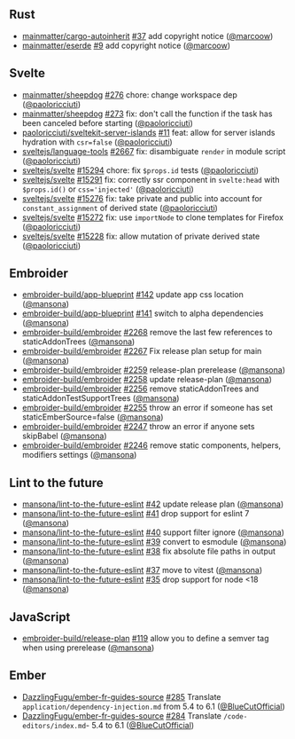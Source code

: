 ## Rust

- [mainmatter/cargo-autoinherit] [#37](https://github.com/mainmatter/cargo-autoinherit/pull/37) add copyright notice ([@marcoow])
- [mainmatter/eserde] [#9](https://github.com/mainmatter/eserde/pull/9) add copyright notice ([@marcoow])

## Svelte

- [mainmatter/sheepdog] [#276](https://github.com/mainmatter/sheepdog/pull/276) chore: change workspace dep ([@paoloricciuti])
- [mainmatter/sheepdog] [#273](https://github.com/mainmatter/sheepdog/pull/273) fix: don't call the function if the task has been canceled before starting ([@paoloricciuti])
- [paoloricciuti/sveltekit-server-islands] [#11](https://github.com/paoloricciuti/sveltekit-server-islands/pull/11) feat: allow for server islands hydration with `csr=false` ([@paoloricciuti])
- [sveltejs/language-tools] [#2667](https://github.com/sveltejs/language-tools/pull/2667) fix: disambiguate `render` in module script ([@paoloricciuti])
- [sveltejs/svelte] [#15294](https://github.com/sveltejs/svelte/pull/15294) chore: fix `$props.id` tests ([@paoloricciuti])
- [sveltejs/svelte] [#15291](https://github.com/sveltejs/svelte/pull/15291) fix: correctly ssr component in `svelte:head` with `$props.id()` or `css='injected'` ([@paoloricciuti])
- [sveltejs/svelte] [#15276](https://github.com/sveltejs/svelte/pull/15276) fix: take private and public into account for `constant_assignment` of derived state ([@paoloricciuti])
- [sveltejs/svelte] [#15272](https://github.com/sveltejs/svelte/pull/15272) fix: use `importNode` to clone templates for Firefox ([@paoloricciuti])
- [sveltejs/svelte] [#15228](https://github.com/sveltejs/svelte/pull/15228) fix: allow mutation of private derived state ([@paoloricciuti])

## Embroider

- [embroider-build/app-blueprint] [#142](https://github.com/embroider-build/app-blueprint/pull/142) update app css location ([@mansona])
- [embroider-build/app-blueprint] [#141](https://github.com/embroider-build/app-blueprint/pull/141) switch to alpha dependencies ([@mansona])
- [embroider-build/embroider] [#2268](https://github.com/embroider-build/embroider/pull/2268) remove the last few references to staticAddonTrees ([@mansona])
- [embroider-build/embroider] [#2267](https://github.com/embroider-build/embroider/pull/2267) Fix release plan setup for main ([@mansona])
- [embroider-build/embroider] [#2259](https://github.com/embroider-build/embroider/pull/2259) release-plan prerelease ([@mansona])
- [embroider-build/embroider] [#2258](https://github.com/embroider-build/embroider/pull/2258) update release-plan ([@mansona])
- [embroider-build/embroider] [#2256](https://github.com/embroider-build/embroider/pull/2256) remove staticAddonTrees and staticAddonTestSupportTrees ([@mansona])
- [embroider-build/embroider] [#2255](https://github.com/embroider-build/embroider/pull/2255) throw an error if someone has set staticEmberSource=false ([@mansona])
- [embroider-build/embroider] [#2247](https://github.com/embroider-build/embroider/pull/2247) throw an error if anyone sets skipBabel ([@mansona])
- [embroider-build/embroider] [#2246](https://github.com/embroider-build/embroider/pull/2246) remove static components, helpers, modifiers settings ([@mansona])

## Lint to the future

- [mansona/lint-to-the-future-eslint] [#42](https://github.com/mansona/lint-to-the-future-eslint/pull/42) update release plan ([@mansona])
- [mansona/lint-to-the-future-eslint] [#41](https://github.com/mansona/lint-to-the-future-eslint/pull/41) drop support for eslint 7 ([@mansona])
- [mansona/lint-to-the-future-eslint] [#40](https://github.com/mansona/lint-to-the-future-eslint/pull/40) support filter ignore ([@mansona])
- [mansona/lint-to-the-future-eslint] [#39](https://github.com/mansona/lint-to-the-future-eslint/pull/39) convert to esmodule ([@mansona])
- [mansona/lint-to-the-future-eslint] [#38](https://github.com/mansona/lint-to-the-future-eslint/pull/38) fix absolute file paths in output ([@mansona])
- [mansona/lint-to-the-future-eslint] [#37](https://github.com/mansona/lint-to-the-future-eslint/pull/37) move to vitest ([@mansona])
- [mansona/lint-to-the-future-eslint] [#35](https://github.com/mansona/lint-to-the-future-eslint/pull/35) drop support for node <18 ([@mansona])

## JavaScript

- [embroider-build/release-plan] [#119](https://github.com/embroider-build/release-plan/pull/119) allow you to define a semver tag when using prerelease ([@mansona])

## Ember

- [DazzlingFugu/ember-fr-guides-source] [#285](https://github.com/DazzlingFugu/ember-fr-guides-source/pull/285) Translate `application/dependency-injection.md` from 5.4 to 6.1 ([@BlueCutOfficial])
- [DazzlingFugu/ember-fr-guides-source] [#284](https://github.com/DazzlingFugu/ember-fr-guides-source/pull/284) Translate `/code-editors/index.md`- 5.4 to 6.1 ([@BlueCutOfficial])

[@BlueCutOfficial]: https://github.com/BlueCutOfficial
[@mansona]: https://github.com/mansona
[@marcoow]: https://github.com/marcoow
[@paoloricciuti]: https://github.com/paoloricciuti
[DazzlingFugu/ember-fr-guides-source]: https://github.com/DazzlingFugu/ember-fr-guides-source
[embroider-build/app-blueprint]: https://github.com/embroider-build/app-blueprint
[embroider-build/embroider]: https://github.com/embroider-build/embroider
[embroider-build/release-plan]: https://github.com/embroider-build/release-plan
[mainmatter/cargo-autoinherit]: https://github.com/mainmatter/cargo-autoinherit
[mainmatter/eserde]: https://github.com/mainmatter/eserde
[mainmatter/sheepdog]: https://github.com/mainmatter/sheepdog
[mansona/lint-to-the-future-eslint]: https://github.com/mansona/lint-to-the-future-eslint
[paoloricciuti/sveltekit-server-islands]: https://github.com/paoloricciuti/sveltekit-server-islands
[sveltejs/language-tools]: https://github.com/sveltejs/language-tools
[sveltejs/svelte]: https://github.com/sveltejs/svelte

